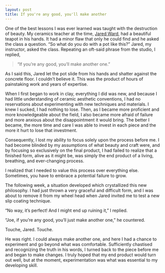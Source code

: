 ```yaml
---
layout: post
title: If you're any good, you'll make another
---
```


One of the best lessons I was ever learned was taught with the destruction of beauty.  My ceramics teacher at the time, [Jared Ward](https://twitter.com/ceramicsissweet), had a beautiful teapot in his hands. It had a minor flaw that only he could find and he asked the class a question. “So what do you do with a pot like this?” Jared, my instructor, asked the class.  Repeating an oft-said phrase from the studio, I replied, 

> “If you’re any good, you’ll make another one.” 

As I said this, Jared let the pot slide from his hands and shatter against the concrete floor. I couldn't believe it. This was the product of hours of painstaking work and years of expertise. 

When I first began to work in clay, everything I did was new, and because I had little understanding of ceramic aesthetic conventions, I had no reservations about experimenting with new techniques and materials. I knew I sucked, I had nothing to lose. Then, as I became more proficient and more knowledgeable about the field, I also became more afraid of failure and more anxious about the disappointment it would bring. The better I became, the more time and care I was able to invest in each piece and the more it hurt to lose that investment.

Consequently, I lost my ability to focus solely upon the process before me. I had become blinded by my assumptions of what beauty and craft were, and by focusing so exclusively on the final product, I had failed to realize that a finished form, alive as it might be, was simply the end product of a living, breathing, and ever-changing process. 

I realized that I needed to value this process over everything else. Sometimes, you have to embrace a potential failure to grow.

The following week, a situation developed which crystallized this new philosophy.  I had just thrown a very graceful and difficult form, and I was about to remove it from my wheel head when Jared invited me to test a new slip coating technique.

“No way, it’s perfect! And I might end up ruining it,” I replied.

“Joe, if you’re any good, you’ll just make another one,” he countered.

Touche, Jared. Touche.

He was right. I could always make another one, and here I had a chance to experiment and go beyond what was comfortable. Sufficiently chastised and recognizing the truth in his words, I turned back to the piece before me and began to make changes.  I truly hoped that my end product would turn out well, but at the moment, experimentation was what was essential to my developing skill.
